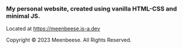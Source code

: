 ### My personal website, created using vanilla HTML-CSS and minimal JS.
Located at https://meenbeese.is-a.dev

<p>Copyright &#169; 2023 Meenbeese. All Rights Reserved.</p>